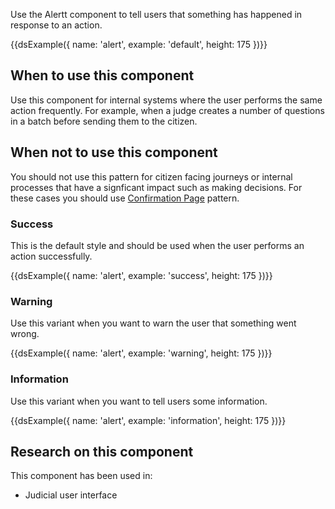 Use the Alertt component to tell users that something has happened in response to an action.

{{dsExample({
  name: 'alert',
  example: 'default',
  height: 175
})}}

## When to use this component

Use this component for internal systems where the user performs the same action frequently. For example, when a judge creates a number of questions in a batch before sending them to the citizen.

## When not to use this component

You should not use this pattern for citizen facing journeys or internal processes that have a signficant impact such as making decisions. For these cases you should use [Confirmation Page](https://design-system.service.gov.uk/patterns/confirmation-pages/) pattern.

### Success

This is the default style and should be used when the user performs an action successfully.

{{dsExample({
  name: 'alert',
  example: 'success',
  height: 175
})}}

### Warning

Use this variant when you want to warn the user that something went wrong.

{{dsExample({
  name: 'alert',
  example: 'warning',
  height: 175
})}}

### Information

Use this variant when you want to tell users some information.

{{dsExample({
  name: 'alert',
  example: 'information',
  height: 175
})}}

## Research on this component

This component has been used in:

- Judicial user interface